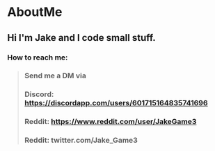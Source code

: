 # AboutMe
## Hi I'm Jake and I code small stuff.

### How to reach me: <br>
> ### **Send me a DM via** <br>
> ### **Discord: https://discordapp.com/users/601715164835741696** <br>
> ### Reddit: **https://www.reddit.com/user/JakeGame3** <br>
> ### Reddit: **twitter.com/Jake_Game3**
